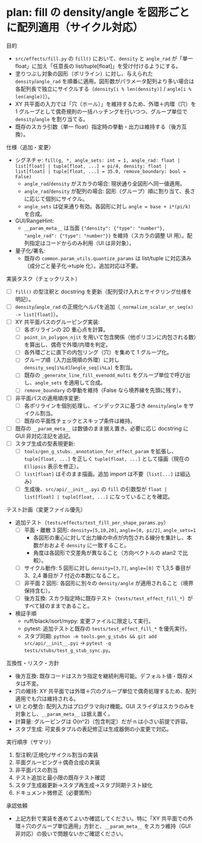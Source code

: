 # plan: fill の density/angle を図形ごとに配列適用（サイクル対応）

目的
- `src/effects/fill.py` の `fill()` において、`density` と `angle_rad` が「単一 float」に加え「任意長の list/tuple[float]」を受け付けるようにする。
- 塗りつぶし対象の図形（ポリライン）に対し、与えられた `density`/`angle_rad` を順番に適用。図形数がパラメータ配列より多い場合は各配列長で独立にサイクルする（`density[i % len(density)]` / `angle[i % len(angle)]`）。
- XY 共平面の入力では「穴（ホール）」を維持するため、外環＋内環（穴）を 1 グループとして偶奇規則の一括ハッチングを行いつつ、グループ単位で `density`/`angle` を割り当てる。
- 既存のスカラ引数（単一 float）指定時の挙動・出力は維持する（後方互換）。

仕様（追加・変更）
- シグネチャ: `fill(g, *, angle_sets: int = 1, angle_rad: float | list[float] | tuple[float, ...] = pi/4, density: float | list[float] | tuple[float, ...] = 35.0, remove_boundary: bool = False)`
  - `angle_rad`/`density` がスカラの場合: 現状通り全図形へ同一値適用。
  - `angle_rad`/`density` が配列の場合: 図形（グループ）順に割り当て、長さに応じて個別にサイクル。
  - `angle_sets` は従来通り有効。各図形に対し `angle = base + i*(pi/k)` を合成。
- GUI/RangeHint:
  - `__param_meta__` は当面 `{"density": {"type": "number"}, "angle_rad": {"type": "number"}}` を維持（スカラの調整 UI 用）。配列指定はコードからのみ利用（UI は非対象）。
- 量子化/署名:
  - 既存の `common.param_utils.quantize_params` は list/tuple に対応済み（成分ごと量子化→tuple 化）。追加対応は不要。

実装タスク（チェックリスト）
- [ ] `fill()` の型注釈と docstring を更新（配列受け入れとサイクリング仕様を明記）。
- [ ] `density`/`angle_rad` の正規化ヘルパを追加（`_normalize_scalar_or_seq(x) -> list[float]`）。
- [ ] XY 共平面パスのグルーピング実装:
  - [ ] 各ポリラインの 2D 重心点を計算。
  - [ ] `point_in_polygon_njit` を用いて包含関係（他ポリゴンに内包される数）を算出し、偶奇で外環/内環を判定。
  - [ ] 各外環ごとに直下の内包リング（穴）を集めて 1 グループ化。
  - [ ] グループ順（入力出現順の外環）に対し `density_seq[i%Ld]`/`angle_seq[i%La]` を割当。
  - [ ] 既存の `_generate_line_fill_evenodd_multi` をグループ単位で呼び出し、`angle_sets` を適用して合成。
  - [ ] `remove_boundary` の挙動を維持（False なら境界線を先頭に残す）。
- [ ] 非平面パスの適用順序変更:
  - [ ] 各ポリラインを個別処理し、インデックスに基づき `density`/`angle` をサイクル割当。
  - [ ] 既存の平面性チェックとスキップ条件は維持。
- [ ] 既存の `__param_meta__` は数値のまま据え置き。必要に応じ docstring に GUI 非対応注記を追記。
- [ ] スタブ生成の型表現更新:
  - [ ] `tools/gen_g_stubs._annotation_for_effect_param` を拡張し、`tuple[float, ...]` を正しく `tuple[float, ...]` として描画（現在の `Ellipsis` 表示を修正）。
  - [ ] `list[float]` はそのまま描画。追加 import は不要（`list[...]` は組込み）
  - [ ] 生成後、`src/api/__init__.pyi` の `fill` の引数型が `float | list[float] | tuple[float, ...]` になっていることを確認。

テスト計画（変更ファイル優先）
- 追加テスト（`tests/effects/test_fill_per_shape_params.py`）
  - [ ] 平面・離散 3 図形: `density=[5,10,20]`, `angle=[0, pi/2]`, `angle_sets=1`
    - 各図形の重心に対して出力線の中点が内包される線分を集計し、本数がおおよそ `density` に一致すること。
    - 角度は各図形で交差角が異なること（方向ベクトルの atan2 で比較）。
  - [ ] サイクル動作: 5 図形に対し `density=[3,7]`, `angle=[0]` で 1,3,5 番目が 3、2,4 番目が 7 付近の本数になること。
  - [ ] 非平面 2 図形: 各図形に別々の `density/angle` が適用されること（境界保持含む）。
  - [ ] 後方互換: スカラ指定時に既存テスト（`tests/test_effect_fill_*`）がすべて緑のままであること。
- 検証手順
  - ruff/black/isort/mypy: 変更ファイルに限定して実行。
  - pytest: 追加テストと既存の `tests/test_effect_fill_*` を優先実行。
  - スタブ同期: `python -m tools.gen_g_stubs && git add src/api/__init__.pyi` → `pytest -q tests/stubs/test_g_stub_sync.py`。

互換性・リスク・方針
- 後方互換: 既存コードはスカラ指定を継続利用可能。デフォルト値・既存メタは不変。
- 穴の維持: XY 共平面では外環＋穴のグループ単位で偶奇処理するため、配列適用でも穴は維持される。
- UI との整合: 配列入力はプログラマ向け機能。GUI スライダはスカラのみを対象とし、`__param_meta__` は据え置く。
- 計算量: グルーピングは O(n^2)（包含判定）だが n は小さい前提で許容。
- スタブ生成: 可変長タプルの表記修正は生成器側の小変更で対応。

実行順序（サマリ）
1) 型注釈/正規化/サイクル割当の実装
2) 平面グルーピング＋偶奇合成の実装
3) 非平面パスの割当
4) テスト追加と最小限の既存テスト確認
5) スタブ生成器更新→スタブ再生成→スタブ同期テスト緑化
6) ドキュメント微修正（必要箇所）

承認依頼
- 上記方針で実装を進めてよいか確認してください。特に「XY 共平面での外環＋穴のグループ単位適用」方針と、`__param_meta__` をスカラ維持（GUI 非対応）の扱いで問題ないかご確認ください。
